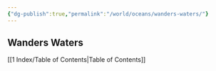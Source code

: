 ```yaml
---
{"dg-publish":true,"permalink":"/world/oceans/wanders-waters/"}
---
```


## Wanders Waters

[[1 Index/Table of Contents\|Table of Contents]]